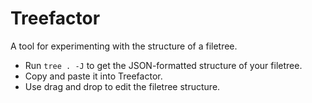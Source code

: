 # Treefactor

A tool for experimenting with the structure of a filetree.

- Run `tree . -J` to get the JSON-formatted structure of your filetree.
- Copy and paste it into Treefactor.
- Use drag and drop to edit the filetree structure.
